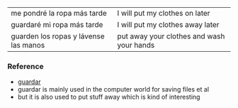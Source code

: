 

| | |
|-|-|
| me pondré la ropa más tarde | I will put my clothes on later |
| guardaré mi ropa más tarde | I will put my clothes away later |
| guarden los ropas y lávense las manos | put away your clothes and wash your hands |

### Reference

- [guardar](https://www.spanishdict.com/conjugate/guardar)
- guardar is mainly used in the computer world for saving files et al
- but it is also used to put stuff away which is kind of interesting
